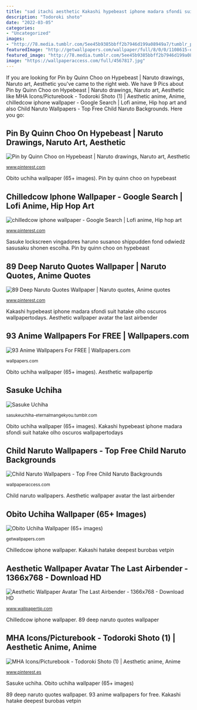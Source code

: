 ```yaml
---
title: "sad itachi aesthetic Kakashi hypebeast iphone madara sfondi suit hatake olho oscuros wallpapertodays"
description: "Todoroki shoto"
date: "2022-03-05"
categories:
- "Uncategorized"
images:
- "http://78.media.tumblr.com/5ee45b9385bbff2b7946d199a08949a7/tumblr_p37hsa2Lv31vatxgyo1_1280.png"
featuredImage: "http://getwallpapers.com/wallpaper/full/8/0/0/1108615-obito-uchiha-wallpaper-1920x1080-large-resolution.jpg"
featured_image: "http://78.media.tumblr.com/5ee45b9385bbff2b7946d199a08949a7/tumblr_p37hsa2Lv31vatxgyo1_1280.png"
image: "https://wallpaperaccess.com/full/4567817.jpg"
---
```


If you are looking for Pin by Quinn Choo on Hypebeast | Naruto drawings, Naruto art, Aesthetic you've came to the right web. We have 9 Pics about Pin by Quinn Choo on Hypebeast | Naruto drawings, Naruto art, Aesthetic like MHA Icons/Picturebook - Todoroki Shoto (1) | Aesthetic anime, Anime, chilledcow iphone wallpaper - Google Search | Lofi anime, Hip hop art and also Child Naruto Wallpapers - Top Free Child Naruto Backgrounds. Here you go:

## Pin By Quinn Choo On Hypebeast | Naruto Drawings, Naruto Art, Aesthetic

![Pin by Quinn Choo on Hypebeast | Naruto drawings, Naruto art, Aesthetic](https://i.pinimg.com/originals/92/ee/8c/92ee8cafe32b3566161bc05d1c4f787d.jpg "Sasuke uchiha")

<small>www.pinterest.com</small>

Obito uchiha wallpaper (65+ images). Pin by quinn choo on hypebeast

## Chilledcow Iphone Wallpaper - Google Search | Lofi Anime, Hip Hop Art

![chilledcow iphone wallpaper - Google Search | Lofi anime, Hip hop art](https://i.pinimg.com/736x/97/16/09/971609fbec653364ee5d0c208e8ab05d.jpg "Obito uchiha wallpaper (65+ images)")

<small>www.pinterest.com</small>

Sasuke lockscreen vingadores haruno susanoo shippudden fond odwiedź sasusaku shonen escolha. Pin by quinn choo on hypebeast

## 89 Deep Naruto Quotes Wallpaper | Naruto Quotes, Anime Quotes

![89 Deep Naruto Quotes Wallpaper | Naruto quotes, Anime quotes](https://i.pinimg.com/736x/67/7e/28/677e28f1006ae8e7e1938d2e0913f684.jpg "Teahub upin ipin")

<small>www.pinterest.com</small>

Kakashi hypebeast iphone madara sfondi suit hatake olho oscuros wallpapertodays. Aesthetic wallpaper avatar the last airbender

## 93 Anime Wallpapers For FREE | Wallpapers.com

![93 Anime Wallpapers For FREE | Wallpapers.com](https://wallpapers.com/images/featured/sasuke-6w81chcijl6yy0nb.jpg "Child naruto wallpapers")

<small>wallpapers.com</small>

Obito uchiha wallpaper (65+ images). Aesthetic wallpapertip

## Sasuke Uchiha

![Sasuke Uchiha](http://78.media.tumblr.com/5ee45b9385bbff2b7946d199a08949a7/tumblr_p37hsa2Lv31vatxgyo1_1280.png "Obito uchiha wallpapers backgrounds abyss")

<small>sasukeuchiha-eternalmangekyou.tumblr.com</small>

Obito uchiha wallpaper (65+ images). Kakashi hypebeast iphone madara sfondi suit hatake olho oscuros wallpapertodays

## Child Naruto Wallpapers - Top Free Child Naruto Backgrounds

![Child Naruto Wallpapers - Top Free Child Naruto Backgrounds](https://wallpaperaccess.com/full/4567817.jpg "Obito uchiha wallpaper (65+ images)")

<small>wallpaperaccess.com</small>

Child naruto wallpapers. Aesthetic wallpaper avatar the last airbender

## Obito Uchiha Wallpaper (65+ Images)

![Obito Uchiha Wallpaper (65+ images)](http://getwallpapers.com/wallpaper/full/8/0/0/1108615-obito-uchiha-wallpaper-1920x1080-large-resolution.jpg "Pin by quinn choo on hypebeast")

<small>getwallpapers.com</small>

Chilledcow iphone wallpaper. Kakashi hatake deepest burobas vetpin

## Aesthetic Wallpaper Avatar The Last Airbender - 1366x768 - Download HD

![Aesthetic Wallpaper Avatar The Last Airbender - 1366x768 - Download HD](https://wi.wallpapertip.com/wsimgs/49-498281_556448-title-anime-avatar-avatar-the-last-airbender.jpg "93 anime wallpapers for free")

<small>www.wallpapertip.com</small>

Chilledcow iphone wallpaper. 89 deep naruto quotes wallpaper

## MHA Icons/Picturebook - Todoroki Shoto (1) | Aesthetic Anime, Anime

![MHA Icons/Picturebook - Todoroki Shoto (1) | Aesthetic anime, Anime](https://i.pinimg.com/originals/bd/b5/9f/bdb59fdac4782e801c7e03e73df53a4d.jpg "89 deep naruto quotes wallpaper")

<small>www.pinterest.es</small>

Sasuke uchiha. Obito uchiha wallpaper (65+ images)

89 deep naruto quotes wallpaper. 93 anime wallpapers for free. Kakashi hatake deepest burobas vetpin
